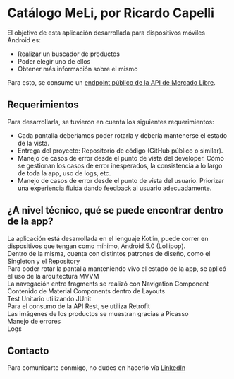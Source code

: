 # Catálogo MeLi, por Ricardo Capelli
El objetivo de esta aplicación desarrollada para dispositivos móviles Android es: 
* Realizar un buscador de productos 
* Poder elegir uno de ellos
* Obtener más información sobre el mismo

Para esto, se consume un [endpoint público de la API de Mercado Libre](https://developers.mercadolibre.com.ar/es_ar/items-y-busquedas).


## Requerimientos
Para desarrollarla, se tuvieron en cuenta los siguientes requerimientos:

* Cada pantalla deberíamos poder rotarla y debería mantenerse el estado de la vista.
* Entrega del proyecto:
Repositorio de código (GitHub público o similar).
* Manejo de casos de error desde el punto de vista del developer.
Cómo se gestionan los casos de error inesperados, la consistencia a lo largo de toda la
app, uso de logs, etc.
* Manejo de casos de error desde el punto de vista del usuario.
Priorizar una experiencia fluida dando feedback al usuario adecuadamente.


## ¿A nivel técnico, qué se puede encontrar dentro de la app?

La aplicación está desarrollada en el lenguaje Kotlin, puede correr en dispositivos que tengan como mínimo, Android 5.0 (Lollipop). <br/>
Dentro de la misma, cuenta con distintos patrones de diseño, como el Singleton y el Repository<br/>
Para poder rotar la pantalla manteniendo vivo el estado de la app, se aplicó el uso de la arquitectura MVVM<br/>
La navegación entre fragments se realizó con Navigation Component<br/>
Contenido de Material Components dentro de Layouts<br/>
Test Unitario utilizando JUnit<br/>
Para el consumo de la API Rest, se utiliza Retrofit<br/>
Las imágenes de los productos se muestran gracias a Picasso<br/>
Manejo de errores<br/>
Logs<br/>

## Contacto

Para comunicarte conmigo, no dudes en hacerlo vía [LinkedIn](https://www.linkedin.com/in/ricardo-capelli-90001875/)
